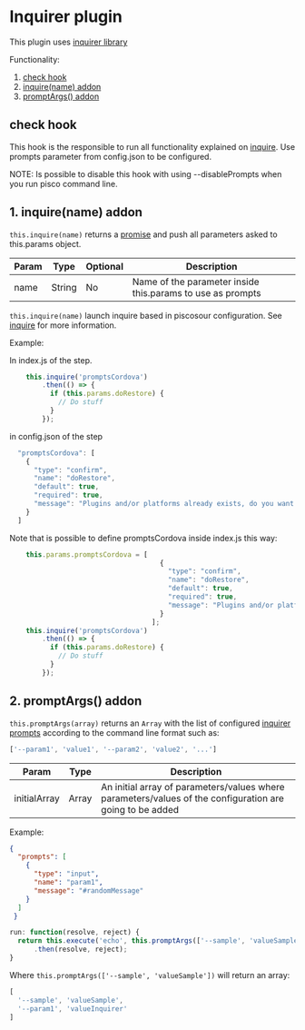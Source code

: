# Inquirer plugin

This plugin uses [inquirer library](https://www.npmjs.com/package/inquirer)

Functionality:

1. [check hook](#check)
1. [inquire(name) addon](#inquire)
1. [promptArgs() addon](#promptArgs)

## <a name="check"></a>check hook

This hook is the responsible to run all functionality explained on [inquire](../guides/06-inquire.md). Use prompts parameter from config.json to be configured.

NOTE: Is possible to disable this hook with using --disablePrompts when you run pisco command line.

## <a name="inquire"></a>1. inquire(name) addon

`this.inquire(name)` returns a [promise](https://developer.mozilla.org/en-US/docs/Web/JavaScript/Reference/Global_Objects/Promise) and push all parameters asked to this.params object.

| Param | Type | Optional | Description |
| --- | --- | --- | --- |
| name | String | No | Name of the parameter inside this.params to use as prompts |


`this.inquire(name)` launch inquire based in piscosour configuration. See [inquire](../guides/06-inquire.md) for more information.

Example:

In index.js of the step.

```javascript
    this.inquire('promptsCordova')
        .then(() => {
          if (this.params.doRestore) {
            // Do stuff
          }
        });
```

in config.json of the step 

```javascript
  "promptsCordova": [
    {
      "type": "confirm",
      "name": "doRestore",
      "default": true,
      "required": true,
      "message": "Plugins and/or platforms already exists, do you want to regenerate it?"
    }
  ]
```

Note that is possible to define promptsCordova inside index.js this way:

```javascript
    this.params.promptsCordova = [
                                     {
                                       "type": "confirm",
                                       "name": "doRestore",
                                       "default": true,
                                       "required": true,
                                       "message": "Plugins and/or platforms already exists, do you want to regenerate it?"
                                     }
                                   ]; 
    this.inquire('promptsCordova')
        .then(() => {
          if (this.params.doRestore) {
            // Do stuff
          }
        });
```



## <a name="promptArgs"></a>2. promptArgs() addon

`this.promptArgs(array)` returns an `Array` with the list of configured [inquirer prompts](../guides/06-inquire.md) according to the command line format such as:

```javascript
['--param1', 'value1', '--param2', 'value2', '...']
```

| Param | Type | Description |
| --- | --- | --- |
| initialArray | Array | An initial array of parameters/values where parameters/values of the configuration are going to be added |

Example:

```json
{
  "prompts": [
    {
      "type": "input",
      "name": "param1",
      "message": "#randomMessage"
    }
  ]
 }
```

```javascript
run: function(resolve, reject) {
  return this.execute('echo', this.promptArgs(['--sample', 'valueSample']))
      .then(resolve, reject);
}
```

Where `this.promptArgs(['--sample', 'valueSample'])` will return an array:

```javascript
[
  '--sample', 'valueSample',
  '--param1', 'valueInquirer'
]
```


